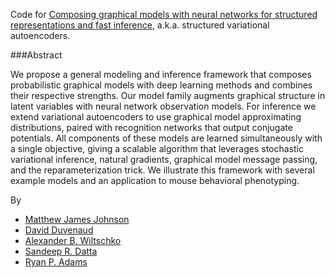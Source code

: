 Code for [Composing graphical models with neural networks for structured representations and fast inference](http://arxiv.org/abs/1603.06277), a.k.a. structured variational autoencoders.


###Abstract

We propose a general modeling and inference framework that composes probabilistic graphical models with deep learning methods and combines their respective strengths.
Our model family augments graphical structure in latent variables with neural network observation models.
For inference we extend variational autoencoders to use graphical model approximating distributions, paired with recognition networks that output conjugate potentials.
All components of these models are learned simultaneously with a single
objective, giving a scalable algorithm that leverages stochastic
variational inference, natural gradients, graphical model message passing, and
the reparameterization trick.
We illustrate this framework with several example models and an application to
mouse behavioral phenotyping.


By

* [Matthew James Johnson](http://www.mit.edu/~mattjj/)
* [David Duvenaud](http://people.seas.harvard.edu/~dduvenaud/)
* [Alexander B. Wiltschko](https://github.com/alexbw)
* [Sandeep R. Datta](http://datta.hms.harvard.edu/)
* [Ryan P. Adams](https://www.seas.harvard.edu/directory/rpa)
